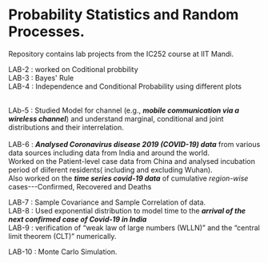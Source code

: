 # Probability Statistics and Random Processes.
Repository contains lab projects from the IC252 course at IIT Mandi.  <br />

LAB-2 : worked on Coditional probbility <br />
LAB-3 : Bayes' Rule 
<br />
LAB-4 : Independence and Conditional Probability using different plots <br />
<br />

LAb-5 : Studied Model for channel (e.g., ***mobile communication via a wireless channel***) and understand marginal, conditional and joint distributions and their
interrelation.<br />
<br />
LAB-6 : ***Analysed Coronavirus disease 2019 (COVID-19) data*** from various data sources including data from India and around the world. <br />
Worked on the Patient-level case data from China and analysed incubation period of diiferent residents( including and excluding Wuhan). <br />
Also worked on the ***time series covid-19 data*** of cumulative *region-wise* cases---Confirmed, Recovered and Deaths  <br />

LAB-7 : Sample Covariance and Sample Correlation of data.
<br />
LAB-8 : Used exponential distribution to model time to the ***arrival of the next confirmed case of Covid-19 in India*** 
<br />
LAB-9 : verification of “weak law of large numbers (WLLN)” and the “central limit theorem (CLT)” numerically. 
<br />

LAB-10 : Monte Carlo Simulation.
